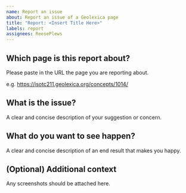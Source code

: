 ```yaml
---
name: Report an issue
about: Report an issue of a Geolexica page
title: "Report: <Insert Title Here>"
labels: report
assignees: ReesePlews
---
```


## Which page is this report about?
Please paste in the URL the page you are reporting about.

e.g.
https://isotc211.geolexica.org/concepts/1014/

## What is the issue?
A clear and concise description of your suggestion or concern.

## What do you want to see happen?
A clear and concise description of an end result that makes you happy.

## (Optional) Additional context
Any screenshots should be attached here.
